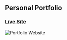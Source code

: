 ## Personal Portfolio

### [Live Site](https://eswaradithya.netlify.app/)

![Portfolio Website](https://i.ibb.co/WgPMpts/image.png)
